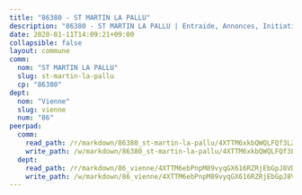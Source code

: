 ```yaml
---
title: "86380 - ST MARTIN LA PALLU"
description: "86380 - ST MARTIN LA PALLU | Entraide, Annonces, Initiatives"
date: 2020-01-11T14:09:21+09:00
collapsible: false
layout: commune
comm:
  nom: "ST MARTIN LA PALLU"
  slug: st-martin-la-pallu
  cp: "86380"
dept:
  nom: "Vienne"
  slug: vienne
  num: "86"
peerpad:
  comm:
    read_path: /r/markdown/86380_st-martin-la-pallu/4XTTM6xkbQWQLFQf3LZfwsGBD3U5JHGksPSBU8zE8uGnSCofU
    write_path: /w/markdown/86380_st-martin-la-pallu/4XTTM6xkbQWQLFQf3LZfwsGBD3U5JHGksPSBU8zE8uGnSCofU-K3TgTxhGYVeU7jSXVk4uUVfcCLnifLuPpodYZMD2E6goMpNbzhWSBKEZDN643CeP7uVNVn4wHrnA6KabDmhnsNv6YHnE6WaxWMiRq6GGxeyNT8LHKV3qz4qM96iqFeJK4zu8Jc5k
  dept:
    read_path: /r/markdown/86_vienne/4XTTM6ebPnpM89vyqGX616RZRjEbGpJ8VDNVdSCrMHCb86ALN
    write_path: /w/markdown/86_vienne/4XTTM6ebPnpM89vyqGX616RZRjEbGpJ8VDNVdSCrMHCb86ALN-K3TgUEmU2PzobkNvYrNtR4DXtgm1qYeknzdEZmszmUFpRSMDjV62q8xZv1nUQEJqGnnT9H399N9TnzZMyT3rgAM3pHPbqGxVD33vWNzCSkbf2kxHwBfenpixiJuwbWaCBERwmNeA
---
```


